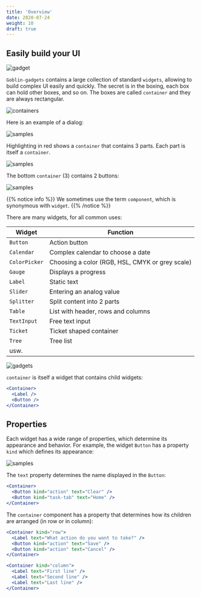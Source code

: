 ```yaml
---
title: 'Overview'
date: 2020-07-24
weight: 10
draft: true
---
```


## Easily build your UI

![gadget](/img/gadgets.1.svg?width=450px)

`Goblin-gadgets` contains a large collection of standard `widgets`, allowing to
build complex UI easily and quickly. The secret is in the boxing, each box can
hold other boxes, and so on. The boxes are called `container` and they are
always rectangular.

![containers](/img/gadgets.containers.png?width=500px)

Here is an example of a dialog:

![samples](/img/gadgets.tree0.png?width=500px)

Highlighting in red shows a `container` that contains 3 parts. Each part is
itself a `container`.

![samples](/img/gadgets.tree1.png?width=900px)

The bottom `container` (3) contains 2 buttons:

![samples](/img/gadgets.tree2.png?width=900px)

{{% notice info %}} We sometimes use the term `component`, which is synonymous
with `widget`. {{% /notice %}}

There are many widgets, for all common uses:

| Widget        | Function                                        |
| ------------- | ----------------------------------------------- |
| `Button`      | Action button                                   |
| `Calendar`    | Complex calendar to choose a date               |
| `ColorPicker` | Choosing a color (RGB, HSL, CMYK or grey scale) |
| `Gauge`       | Displays a progress                             |
| `Label`       | Static text                                     |
| `Slider`      | Entering an analog value                        |
| `Splitter`    | Split content into 2 parts                      |
| `Table`       | List with header, rows and columns              |
| `TextInput`   | Free text input                                 |
| `Ticket`      | Ticket shaped container                         |
| `Tree`        | Tree list                                       |
| usw.          |                                                 |

![gadgets](/img/gadgets.sample2.png?width=600px)

`container` is itself a widget that contains child widgets:

```jsx
<Container>
  <Label />
  <Button />
</Container>
```

## Properties

Each widget has a wide range of properties, which determine its appearance and
behavior. For example, the widget `Button` has a property `kind` which defines
its appearance:

![samples](/img/gadgets.buttons.png)

The `text` property determines the name displayed in the `Button`:

```jsx
<Container>
  <Button kind="action" text="Clear" />
  <Button kind="task-tab" text="Home" />
</Container>
```

The `container` component has a property that determines how its children are
arranged (in row or in column):

```jsx
<Container kind="row">
  <Label text="What action do you want to take?" />
  <Button kind="action" text="Save" />
  <Button kind="action" text="Cancel" />
</Container>
```

```jsx
<Container kind="column">
  <Label text="First line" />
  <Label text="Second line" />
  <Label text="Last line" />
</Container>
```
